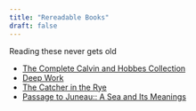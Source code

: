 ```yaml
---
title: "Rereadable Books"
draft: false
---
```


Reading these never gets old

- [The Complete Calvin and Hobbes Collection](https://www.amazon.com/Complete-Calvin-Hobbes-Bill-Watterson/dp/1449433251)
- [Deep Work](https://www.amazon.com/Deep-Work-Focused-Success-Distracted/dp/1455586692)
- [The Catcher in the Rye](https://www.amazon.com/Catcher-Rye-J-D-Salinger/dp/0316769177/ref=sr_1_1?dchild=1&keywords=catcher+in+the+rye&qid=1620432707&s=books&sr=1-1)
- [Passage to Juneau:: A Sea and Its Meanings](https://www.amazon.com/Passage-Juneau-Sea-Its-Meanings/dp/0679776141)
